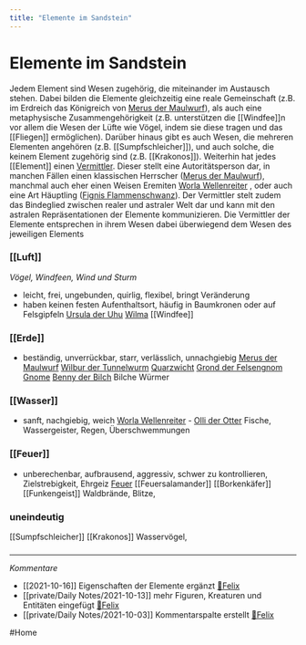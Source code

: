 ```yaml
---
title: "Elemente im Sandstein"
---
```

# Elemente im Sandstein
Jedem Element sind Wesen zugehörig, die miteinander im Austausch stehen. Dabei bilden die Elemente gleichzeitig eine reale Gemeinschaft (z.B. im Erdreich das Königreich von [Merus der Maulwurf](Bewohner/Merus%20der%20Maulwurf.md)), als auch eine metaphysische Zusammengehörigkeit (z.B. unterstützen die [[Windfee]]n vor allem die Wesen der Lüfte wie Vögel, indem sie diese tragen und das [[Fliegen]] ermöglichen). Darüber hinaus gibt es auch Wesen, die mehreren Elementen angehören (z.B. [[Sumpfschleicher]]), und auch solche, die keinem Element zugehörig sind (z.B. [[Krakonos]]).
Weiterhin hat jedes [[Element]] einen [Vermittler](Vermittler.md). Dieser stellt eine Autoritätsperson dar, in manchen Fällen einen klassischen Herrscher ([Merus der Maulwurf](Bewohner/Merus%20der%20Maulwurf.md)), manchmal auch eher einen Weisen Eremiten [Worla Wellenreiter](Bewohner/Worla%20Wellenreiter.md) , oder auch eine Art Häuptling ([Fignis Flammenschwanz](Bewohner/Fignis%20Flammenschwanz.md)). Der Vermittler stelt zudem das Bindeglied zwischen realer und astraler Welt dar und kann mit den astralen Repräsentationen der Elemente kommunizieren. 
Die Vermittler der Elemente entsprechen in ihrem Wesen dabei überwiegend dem Wesen des jeweiligen Elements

### [[Luft]]
*Vögel, Windfeen, Wind und Sturm*
- leicht, frei, ungebunden, quirlig, flexibel, bringt Veränderung
- haben keinen festen Aufenthaltsort, häufig in Baumkronen oder auf Felsgipfeln
[Ursula der Uhu](Bewohner/Ursula%20der%20Uhu.md) 
[Wilma](Bewohner/Wilma.md)
[[Windfee]]

### [[Erde]]
- beständig, unverrückbar, starr, verlässlich, unnachgiebig
[Merus der Maulwurf](Bewohner/Merus%20der%20Maulwurf.md) 
[Wilbur der Tunnelwurm](Bewohner/Wilbur%20der%20Tunnelwurm.md)
[Quarzwicht](Quarzwicht)
[Grond der Felsengnom](Bewohner/Grond%20der%20Felsengnom.md)
[Gnome](Bewohner/Gnome.md)
[Benny der Bilch](Bewohner/Benny%20der%20Bilch.md)
Bilche
Würmer

### [[Wasser]]
- sanft, nachgiebig, weich 
[Worla Wellenreiter](Bewohner/Worla%20Wellenreiter.md) -
[Olli der Otter](Bewohner/Olli%20der%20Otter.md)
Fische, Wassergeister, Regen, Überschwemmungen

### [[Feuer]]
- unberechenbar, aufbrausend, aggressiv, schwer zu kontrollieren, Zielstrebigkeit, Ehrgeiz
[Feuer](Feuer) 
[[Feuersalamander]]
[[Borkenkäfer]]
[[Funkengeist]]
Waldbrände, Blitze, 

### uneindeutig
[[Sumpfschleicher]]
[[Krakonos]]
Wasservögel, 

#####
---
*Kommentare*
- [[2021-10-16]] Eigenschaften der Elemente ergänzt [🐨Felix](private/🐨Felix.md)
- [[private/Daily Notes/2021-10-13]] mehr Figuren, Kreaturen und Entitäten eingefügt [🐨Felix](private/🐨Felix.md)
- [[private/Daily Notes/2021-10-03]] Kommentarspalte erstellt [🐨Felix](private/🐨Felix.md)

#Home